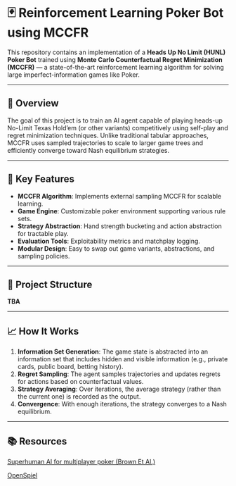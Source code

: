 # 🃏 Reinforcement Learning Poker Bot using MCCFR

This repository contains an implementation of a **Heads Up No Limit (HUNL) Poker Bot** trained using **Monte Carlo Counterfactual Regret Minimization (MCCFR)** — a state-of-the-art reinforcement learning algorithm for solving large imperfect-information games like Poker.

---

## 🚀 Overview

The goal of this project is to train an AI agent capable of playing heads-up No-Limit Texas Hold’em (or other variants) competitively using self-play and regret minimization techniques. Unlike traditional tabular approaches, MCCFR uses sampled trajectories to scale to larger game trees and efficiently converge toward Nash equilibrium strategies.

---

## 🧠 Key Features

- **MCCFR Algorithm**: Implements external sampling MCCFR for scalable learning.
- **Game Engine**: Customizable poker environment supporting various rule sets.
- **Strategy Abstraction**: Hand strength bucketing and action abstraction for tractable play.
- **Evaluation Tools**: Exploitability metrics and matchplay logging.
- **Modular Design**: Easy to swap out game variants, abstractions, and sampling policies.

---

## 🧱 Project Structure

**TBA**

---

## 📈 How It Works

1. **Information Set Generation**: The game state is abstracted into an information set that includes hidden and visible information (e.g., private cards, public board, betting history).
2. **Regret Sampling**: The agent samples trajectories and updates regrets for actions based on counterfactual values.
3. **Strategy Averaging**: Over iterations, the average strategy (rather than the current one) is recorded as the output.
4. **Convergence**: With enough iterations, the strategy converges to a Nash equilibrium.

---

## 📚 Resources
[Superhuman AI for multiplayer poker (Brown Et Al.)](https://www.science.org/doi/10.1126/science.aay2400)

[OpenSpiel](https://github.com/google-deepmind/open_spiel/blob/master/open_spiel/python/algorithms/mccfr.py)
